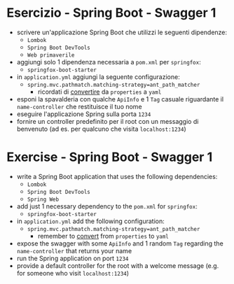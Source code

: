 # Esercizio - Spring Boot - Swagger 1
* scrivere un'applicazione Spring Boot che utilizzi le seguenti dipendenze:
  * `Lombok`
  * `Spring Boot DevTools`
  * `Web primaverile`
* aggiungi solo 1 dipendenza necessaria a `pom.xml` per `springfox`:
  * `springfox-boot-starter`
* in `application.yml` aggiungi la seguente configurazione:
  * `spring.mvc.pathmatch.matching-strategy=ant_path_matcher`
    * ricordati di [convertire](http://mageddo.com/tools/yaml-converter) da `properties` a `yaml`
* esponi la spavalderia con qualche `ApiInfo` e 1 `Tag` casuale riguardante il `name-controller` che restituisce il tuo nome
* eseguire l'applicazione Spring sulla porta `1234`
* fornire un controller predefinito per il root con un messaggio di benvenuto (ad es. per qualcuno che visita `localhost:1234`)

# Exercise - Spring Boot - Swagger 1
* write a Spring Boot application that uses the following dependencies:
  * `Lombok`
  * `Spring Boot DevTools`
  * `Spring Web`
* add just 1 necessary dependency to the `pom.xml` for `springfox`:
  * `springfox-boot-starter`
* in `application.yml` add the following configuration:
  * `spring.mvc.pathmatch.matching-strategy=ant_path_matcher`
    * remember to [convert](http://mageddo.com/tools/yaml-converter) from `properties` to `yaml`
* expose the swagger with some `ApiInfo` and 1 random `Tag` regarding the `name-controller` that returns your name
* run the Spring application on port `1234`
* provide a default controller for the root with a welcome message (e.g. for someone who visit `localhost:1234`)
